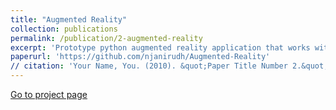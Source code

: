 ```yaml
---
title: "Augmented Reality"
collection: publications
permalink: /publication/2-augmented-reality
excerpt: 'Prototype python augmented reality application that works with Aruco markers and Natural Feature Tracking(NFT).'
paperurl: 'https://github.com/njanirudh/Augmented-Reality'
// citation: 'Your Name, You. (2010). &quot;Paper Title Number 2.&quot; <i>Journal 1</i>. 1(2).'
---
```


[Go to project page](https://github.com/njanirudh/Augmented-Reality)

